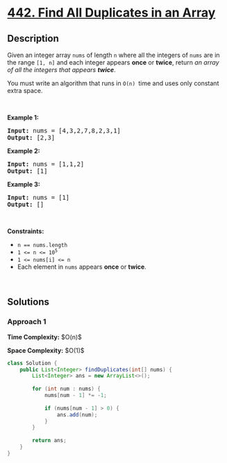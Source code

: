 # [442. Find All Duplicates in an Array](https://leetcode.com/problems/find-all-duplicates-in-an-array)

## Description

<p>Given an integer array <code>nums</code> of length <code>n</code> where all the integers of <code>nums</code> are in the range <code>[1, n]</code> and each integer appears <strong>once</strong> or <strong>twice</strong>, return <em>an array of all the integers that appears <strong>twice</strong></em>.</p>

<p>You must write an algorithm that runs in&nbsp;<code>O(n)&nbsp;</code>time and uses only constant extra space.</p>
<p>&nbsp;</p>

<p><strong class="example">Example 1:</strong></p>
<pre>
<strong>Input:</strong> nums = [4,3,2,7,8,2,3,1]
<strong>Output:</strong> [2,3]
</pre>

<p><strong class="example">Example 2:</strong></p>
<pre>
<strong>Input:</strong> nums = [1,1,2]
<strong>Output:</strong> [1]
</pre>

<p><strong class="example">Example 3:</strong></p>
<pre>
<strong>Input:</strong> nums = [1]
<strong>Output:</strong> []
</pre>
<p>&nbsp;</p>

<p><strong>Constraints:</strong></p>
<ul>
    <li><code>n == nums.length</code></li>
    <li><code>1 &lt;= n &lt;= 10<sup>5</sup></code></li>
    <li><code>1 &lt;= nums[i] &lt;= n</code></li>
    <li>Each element in <code>nums</code> appears <strong>once</strong> or <strong>twice</strong>.</li>
</ul>
<p>&nbsp;</p>

## Solutions

### **Approach 1**

<p><strong>Time Complexity:</strong> $O(n)$</p>
<p><strong>Space Complexity:</strong> $O(1)$</p>

```java
class Solution {
    public List<Integer> findDuplicates(int[] nums) {
        List<Integer> ans = new ArrayList<>();
        
        for (int num : nums) {
            nums[num - 1] *= -1;
            
            if (nums[num - 1] > 0) {
                ans.add(num);
            }
        }
        
        return ans;
    }
}
```

<!-- tabs:end -->